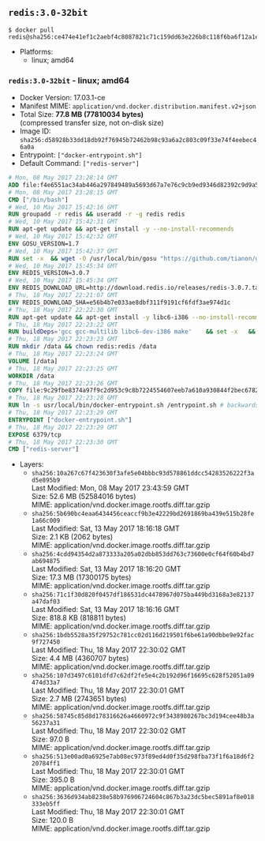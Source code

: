 ## `redis:3.0-32bit`

```console
$ docker pull redis@sha256:ce474e41ef1c2aebf4c8087821c71c159dd63e226b8c118f6ba6f12a1e3a3add
```

-	Platforms:
	-	linux; amd64

### `redis:3.0-32bit` - linux; amd64

-	Docker Version: 17.03.1-ce
-	Manifest MIME: `application/vnd.docker.distribution.manifest.v2+json`
-	Total Size: **77.8 MB (77810034 bytes)**  
	(compressed transfer size, not on-disk size)
-	Image ID: `sha256:d58928b33dd18db92f76945b72462b98c93a6a2c803c09f33e74f4eebec46a0a`
-	Entrypoint: `["docker-entrypoint.sh"]`
-	Default Command: `["redis-server"]`

```dockerfile
# Mon, 08 May 2017 23:28:14 GMT
ADD file:f4e6551ac34ab446a297849489a5693d67a7e76c9cb9ed9346d82392c9d9a5fe in / 
# Mon, 08 May 2017 23:28:15 GMT
CMD ["/bin/bash"]
# Wed, 10 May 2017 15:42:16 GMT
RUN groupadd -r redis && useradd -r -g redis redis
# Wed, 10 May 2017 15:42:31 GMT
RUN apt-get update && apt-get install -y --no-install-recommends 		ca-certificates 		wget 	&& rm -rf /var/lib/apt/lists/*
# Wed, 10 May 2017 15:42:32 GMT
ENV GOSU_VERSION=1.7
# Wed, 10 May 2017 15:42:37 GMT
RUN set -x 	&& wget -O /usr/local/bin/gosu "https://github.com/tianon/gosu/releases/download/$GOSU_VERSION/gosu-$(dpkg --print-architecture)" 	&& wget -O /usr/local/bin/gosu.asc "https://github.com/tianon/gosu/releases/download/$GOSU_VERSION/gosu-$(dpkg --print-architecture).asc" 	&& export GNUPGHOME="$(mktemp -d)" 	&& gpg --keyserver ha.pool.sks-keyservers.net --recv-keys B42F6819007F00F88E364FD4036A9C25BF357DD4 	&& gpg --batch --verify /usr/local/bin/gosu.asc /usr/local/bin/gosu 	&& rm -r "$GNUPGHOME" /usr/local/bin/gosu.asc 	&& chmod +x /usr/local/bin/gosu 	&& gosu nobody true
# Wed, 10 May 2017 15:45:34 GMT
ENV REDIS_VERSION=3.0.7
# Wed, 10 May 2017 15:45:34 GMT
ENV REDIS_DOWNLOAD_URL=http://download.redis.io/releases/redis-3.0.7.tar.gz
# Thu, 18 May 2017 22:21:07 GMT
ENV REDIS_DOWNLOAD_SHA=e56b4b7e033ae8dbf311f9191cf6fdf3ae974d1c
# Thu, 18 May 2017 22:22:30 GMT
RUN apt-get update && apt-get install -y libc6-i386 --no-install-recommends && rm -rf /var/lib/apt/lists/*
# Thu, 18 May 2017 22:23:22 GMT
RUN buildDeps='gcc gcc-multilib libc6-dev-i386 make' 	&& set -x 	&& apt-get update && apt-get install -y $buildDeps --no-install-recommends 	&& rm -rf /var/lib/apt/lists/* 	&& wget -O redis.tar.gz "$REDIS_DOWNLOAD_URL" 	&& echo "$REDIS_DOWNLOAD_SHA *redis.tar.gz" | sha1sum -c - 	&& mkdir -p /usr/src/redis 	&& tar -xzf redis.tar.gz -C /usr/src/redis --strip-components=1 	&& rm redis.tar.gz 	&& make -C /usr/src/redis 32bit 	&& make -C /usr/src/redis install 	&& rm -r /usr/src/redis 	&& apt-get purge -y --auto-remove $buildDeps
# Thu, 18 May 2017 22:23:23 GMT
RUN mkdir /data && chown redis:redis /data
# Thu, 18 May 2017 22:23:24 GMT
VOLUME [/data]
# Thu, 18 May 2017 22:23:25 GMT
WORKDIR /data
# Thu, 18 May 2017 22:23:26 GMT
COPY file:9c29fbe8374a97f9c2d953c9c8b7224554607eeb7a610a930844f2bec678265c in /usr/local/bin/ 
# Thu, 18 May 2017 22:23:28 GMT
RUN ln -s usr/local/bin/docker-entrypoint.sh /entrypoint.sh # backwards compat
# Thu, 18 May 2017 22:23:29 GMT
ENTRYPOINT ["docker-entrypoint.sh"]
# Thu, 18 May 2017 22:23:29 GMT
EXPOSE 6379/tcp
# Thu, 18 May 2017 22:23:30 GMT
CMD ["redis-server"]
```

-	Layers:
	-	`sha256:10a267c67f423630f3afe5e04bbbc93d578861ddcc54283526222f3ad5e895b9`  
		Last Modified: Mon, 08 May 2017 23:43:59 GMT  
		Size: 52.6 MB (52584016 bytes)  
		MIME: application/vnd.docker.image.rootfs.diff.tar.gzip
	-	`sha256:5b690bc4eaa6434456ceaccf9b3e42229bd2691869ba439e515b28fe1a66c009`  
		Last Modified: Sat, 13 May 2017 18:16:18 GMT  
		Size: 2.1 KB (2062 bytes)  
		MIME: application/vnd.docker.image.rootfs.diff.tar.gzip
	-	`sha256:4cdd94354d2a873333a205a02dbb853dd763c73600e0cf64f60b4bd7ab694875`  
		Last Modified: Sat, 13 May 2017 18:16:20 GMT  
		Size: 17.3 MB (17300175 bytes)  
		MIME: application/vnd.docker.image.rootfs.diff.tar.gzip
	-	`sha256:71c1f30d820f0457df186531dc4478967d075ba449bd3168a3e82137a47daf03`  
		Last Modified: Sat, 13 May 2017 18:16:16 GMT  
		Size: 818.8 KB (818811 bytes)  
		MIME: application/vnd.docker.image.rootfs.diff.tar.gzip
	-	`sha256:1bdb5528a35f29752c781cc02d116d219501f6be61a90dbbe9e92fac9f727450`  
		Last Modified: Thu, 18 May 2017 22:30:02 GMT  
		Size: 4.4 MB (4360707 bytes)  
		MIME: application/vnd.docker.image.rootfs.diff.tar.gzip
	-	`sha256:107d3497c6101dfd7c62df2fe5e4c2b192d96f16695c628f52051a09474d33a7`  
		Last Modified: Thu, 18 May 2017 22:30:01 GMT  
		Size: 2.7 MB (2743651 bytes)  
		MIME: application/vnd.docker.image.rootfs.diff.tar.gzip
	-	`sha256:58745c85d8d178316626a4660972c9f3438980267bc3d194cee48b3a56237a31`  
		Last Modified: Thu, 18 May 2017 22:30:02 GMT  
		Size: 97.0 B  
		MIME: application/vnd.docker.image.rootfs.diff.tar.gzip
	-	`sha256:513e00ad0a6925e7ab08ec973f89ed4d0f35d298fba73f1f6a18d6f220784ff1`  
		Last Modified: Thu, 18 May 2017 22:30:01 GMT  
		Size: 395.0 B  
		MIME: application/vnd.docker.image.rootfs.diff.tar.gzip
	-	`sha256:3636d934ab8238e58b976906724604c867b3a23dc5bec5891af8e018333eb5ff`  
		Last Modified: Thu, 18 May 2017 22:30:01 GMT  
		Size: 120.0 B  
		MIME: application/vnd.docker.image.rootfs.diff.tar.gzip

